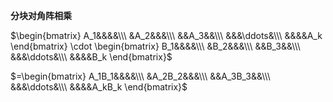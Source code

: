 **分块对角阵相乘**  
  
 $\begin{bmatrix}  
A_1&&&&\\\   
&A_2&&&\\\   
&&A_3&&\\\   
&&&\ddots&\\\   
&&&&A_k  
\end{bmatrix}  
\cdot \begin{bmatrix}  
B_1&&&&\\\   
&B_2&&&\\\   
&&B_3&&\\\   
&&&\ddots&\\\   
&&&&B_k  
\end{bmatrix}$   
  
 $=\begin{bmatrix}  
A_1B_1&&&&\\\   
&A_2B_2&&&\\\   
&&A_3B_3&&\\\   
&&&\ddots&\\\   
&&&&A_kB_k  
\end{bmatrix}$   
